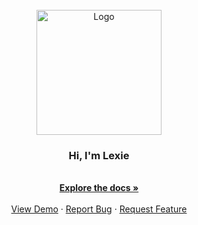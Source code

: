 <!-- PROJECT LOGO -->
<br />
<div align="center">
  <a href="https://github.com/othneildrew/Best-README-Template">
    <img src="https://64.media.tumblr.com/89d07d491736464e194641205a23d8e2/6138b8325f9c3511-89/s400x600/bdd6622a0d0b95809fe4992550ee6b7873caa349.gifv" alt="Logo"  width="200" height="200">
  </a>

  <h3 align="center">Hi, I'm Lexie</h3>

  <p align="center">
    <br />
    <a href="https://github.com/othneildrew/Best-README-Template"><strong>Explore the docs »</strong></a>
    <br />
    <br />
    <a href="https://github.com/othneildrew/Best-README-Template">View Demo</a>
    ·
    <a href="https://github.com/othneildrew/Best-README-Template/issues">Report Bug</a>
    ·
    <a href="https://github.com/othneildrew/Best-README-Template/issues">Request Feature</a>
  </p>
</div>
